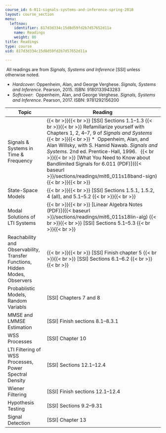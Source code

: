 ```yaml
---
course_id: 6-011-signals-systems-and-inference-spring-2018
layout: course_section
menu:
  leftnav:
    identifier: 817d3d334c15d8d59fd2b7d57652d11a
    name: Readings
    weight: 80
title: Readings
type: course
uid: 817d3d334c15d8d59fd2b7d57652d11a

---
```


 All readings are from _Signals, Systems and Inference_ \[SSI\] unless otherwise noted.

*   _Hardcover_: Oppenheim, Alan, and George Verghese. _Signals, Systems and Inference_. Pearson, 2015. ISBN: 9180133943283
*   _Softcover_:  Oppenheim, Alan, and George Verghese. _Signals, Systems and Inference_. Pearson, 2017. ISBN: 9781292156200

| Topic | Reading |
| --- | --- |
| Signals & Systems in Time & Frequency |  {{< br >}}{{< br >}} \[SSI\] Sections 1.1–1.3 {{< br >}}{{< br >}} Refamiliarize yourself with Chapters 1, 2, 4–7, 9 of _Signals and Systems_ {{< br >}}{{< br >}} *    Oppenheim, Alan, and Alan Willsky, with S. Hamid Nawab. _Signals and Systems_. 2nd ed. Prentice-Hall, 1996.   {{< br >}}{{< br >}} [What You Need to Know about Bandlimited Signals for 6.011 (PDF)]({{< baseurl >}}/sections/readings/mit6_011s18band-sign) {{< br >}}{{< br >}}  |
| State-Space Models |  {{< br >}}{{< br >}} \[SSI\] Sections 1.5.1, 1.5.2, 4 (all), and 5.1–5.2 {{< br >}}{{< br >}}  |
| Modal Solutions of LTI Systems |  {{< br >}}{{< br >}} [Linear Algebra Notes (PDF)]({{< baseurl >}}/sections/readings/mit6_011s18lin-alg) {{< br >}}{{< br >}} \[SSI\] Sections 5.1–5.3 {{< br >}}{{< br >}}  |
| Reachability and Observability, Transfer Functions, Hidden Modes, Observers |  {{< br >}}{{< br >}} \[SSI\] Finish chapter 5 {{< br >}}{{< br >}} \[SSI\] Sections 6.1–6.2 {{< br >}}{{< br >}}  |
| Probablistic Models, Random Variabls | \[SSI\] Chapters 7 and 8 |
| MMSE and LMMSE Estimation | \[SSI\] Finish sections 8.1–8.3.1  |
| WSS Processes | \[SSI\] Chapter 10 |
| LTI Filtering of WSS Processes, Power Spectral Density | \[SSI\] Sections 12.1–12.4 |
| Wiener Filtering | \[SSI\] Finish sections 12.1–12.4 |
| Hypothesis Testing | \[SSI\] Sections 9.2–9.31 |
| Signal Detection | \[SSI\] Chapter 13